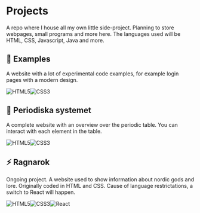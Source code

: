 # Projects

A repo where I house all my own little side-project. Planning to store webpages, small programs and more here. The languages used will be HTML, CSS, Javascript, Java and more.

## :notebook_with_decorative_cover: Examples

A website with a lot of experimental code examples, for example login pages with a modern design.

![HTML5](https://img.shields.io/badge/html5-%23E34F26.svg?style=for-the-badge&logo=html5&logoColor=white)![CSS3](https://img.shields.io/badge/css3-%231572B6.svg?style=for-the-badge&logo=css3&logoColor=white)

## :microscope: Periodiska systemet

A complete website with an overview over the periodic table. You can interact with each element in the table. 

![HTML5](https://img.shields.io/badge/html5-%23E34F26.svg?style=for-the-badge&logo=html5&logoColor=white)![CSS3](https://img.shields.io/badge/css3-%231572B6.svg?style=for-the-badge&logo=css3&logoColor=white)

## :zap: Ragnarok

Ongoing project. A website used to show information about nordic gods and lore. Originally coded in HTML and CSS. Cause of language restrictations, a switch to React will happen.

![HTML5](https://img.shields.io/badge/html5-%23E34F26.svg?style=for-the-badge&logo=html5&logoColor=white)![CSS3](https://img.shields.io/badge/css3-%231572B6.svg?style=for-the-badge&logo=css3&logoColor=white)![React](https://img.shields.io/badge/react-%2320232a.svg?style=for-the-badge&logo=react&logoColor=%2361DAFB)
